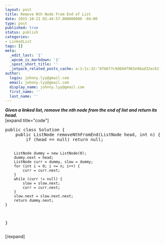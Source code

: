 ```yaml
---
layout: post
title: Remove Nth Node From End of List
date: 2015-10-21 02:44:57.000000000 -04:00
type: post
published: true
status: publish
categories:
- LinkedList
tags: []
meta:
  _edit_last: '1'
  _wpcom_is_markdown: '1'
  _spost_short_title: ''
  _jetpack_related_posts_cache: a:1:{s:32:"8f6677c9d6b0f903e98ad32ec61f8deb";a:2:{s:7:"expires";i:1458557292;s:7:"payload";a:3:{i:0;a:1:{s:2:"id";i:246;}i:1;a:1:{s:2:"id";i:216;}i:2;a:1:{s:2:"id";i:592;}}}}
author:
  login: johnny.lyy@gmail.com
  email: johnny.lyy@gmail.com
  display_name: johnny.lyy@gmail.com
  first_name: ''
  last_name: ''
---
```

<p><strong><em>Given a linked list, remove the nth node from the end of list and return its head.</em></strong><br />
[expand title="code"]</p>
<pre>
public class Solution {
    public ListNode removeNthFromEnd(ListNode head, int n) {
        if (head == null) return null;
        
        ListNode dummy = new ListNode(0);
        dummy.next = head;
        ListNode curr = dummy, slow = dummy;
        for (int i = 0; i <= n; i++) {
            curr = curr.next;
        }
        while (curr != null) {
            slow = slow.next;
            curr = curr.next;
        }
        slow.next = slow.next.next;
        return dummy.next;
    }
}
</pre>
<p>[/expand]</p>
